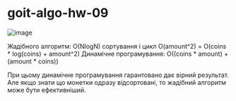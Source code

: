 # goit-algo-hw-09

![image](https://github.com/pryimakv14/goit-algo-hw-09/assets/149526264/0bcc6494-5bf3-4da3-a9ea-0bd2613505be)

Жадібного алгоритм: O(NlogN) сортування і цикл O(amount^2) = O(coins * log(coins) + amount^2)
Динамічне програмування: O((coins * amount) + (amount * coins))

При цьому динамічне програмування гарантовано дає вірний результат. Але якщо знати що монетки одразу відсортовані, то жадібний алгоритм може бути ефективніший.

